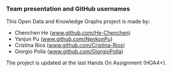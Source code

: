 
### Team presentation and GitHub usernames ###

This Open Data and Knowledge Graphs project is made by:  
* Chenchen He (www.github.com/He-Chenchen)
* Yanjun Pu (www.github.com/NenkonPu)
* Cristina Rios (www.github.com/Cristina-Rios)
* Giorgio Polla (www.github.com/GiorgioPolla)

The project is updated at the last Hands On Assignment (HOA4+).
